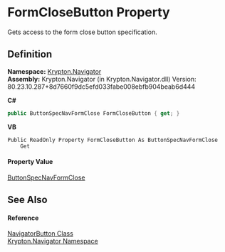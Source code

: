 # FormCloseButton Property


Gets access to the form close button specification.



## Definition
**Namespace:** <a href="a21ac074-d119-3dc6-bd1c-d3a12c0128bc.md">Krypton.Navigator</a>  
**Assembly:** Krypton.Navigator (in Krypton.Navigator.dll) Version: 80.23.10.287+8d7660f9dc5efd033fabe008ebfb904beab6d444

**C#**
``` C#
public ButtonSpecNavFormClose FormCloseButton { get; }
```
**VB**
``` VB
Public ReadOnly Property FormCloseButton As ButtonSpecNavFormClose
	Get
```



#### Property Value
<a href="5f81c497-56bc-e62b-2118-f7a7984f07dc.md">ButtonSpecNavFormClose</a>

## See Also


#### Reference
<a href="b5789161-5ec6-c628-89dc-1f832a858116.md">NavigatorButton Class</a>  
<a href="a21ac074-d119-3dc6-bd1c-d3a12c0128bc.md">Krypton.Navigator Namespace</a>  
